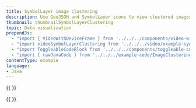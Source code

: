 ```yaml
---
title: SymbolLayer image clustering
description: Use GeoJSON and SymbolLayer icons to view clustered images.
thumbnail: thumbnailSymbolLayerClustering
topic: Data visualization
prependJs:
  - "import { VideoWithDeviceFrame } from '../../../components/video-with-device-frame'"
  - "import videoSymbolLayerClustering from '../../../video/example-symbol-layer-clustering.mp4'"
  - "import ToggleableCodeBlock from '../../../components/toggleable-code-block'"
  - "import { rawJavaCode } from '../../../example-code/ImageClusteringActivity.js'"
contentType: example
language:
- Java
---
```


{{
  <VideoWithDeviceFrame
    videoFile={videoSymbolLayerClustering}
    rotation="horizontal"
    device="pixel-2"
  />
}}

<!-- Any notes about this example would go here.  -->

{{
  <ToggleableCodeBlock
    java={rawJavaCode}
  />
}}
